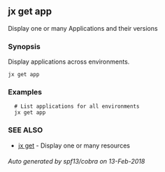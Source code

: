 ## jx get app

Display one or many Applications and their versions

### Synopsis


Display applications across environments.

```
jx get app
```

### Examples

```
  # List applications for all environments
  jx get app
```

### SEE ALSO
* [jx get](jx_get.md)	 - Display one or many resources

###### Auto generated by spf13/cobra on 13-Feb-2018
